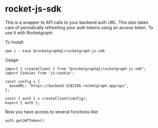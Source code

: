 # rocket-js-sdk

This is a wrapper to API calls to your backend auth URL. This also takes care of periodically refreshing your auth tokens using an access token. To use it with Rocketgraph:

To Install:

```
npm i --save @rocketgraphql/rocketgraph-js-sdk
```

Usage:

```
import { createClient } from "@rocketgraphql/rocketgraph-js-sdk";
import Cookies from 'js-cookie';

const config = {
  baseURL: "https://backend-1CBIJOG.rocketgraph.app/api",
};

const { auth } = createClient(config);
export { auth };
```

Now you have access to several functions like:

```
auth.getJWTToken()
```
